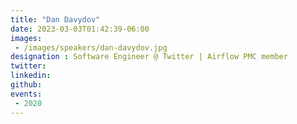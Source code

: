 ```yaml
---
title: "Dan Davydov"
date: 2023-03-03T01:42:39-06:00
images: 
 - /images/speakers/dan-davydov.jpg
designation : Software Engineer @ Twitter | Airflow PMC member
twitter: 
linkedin: 
github: 
events:
 - 2020
---
```



